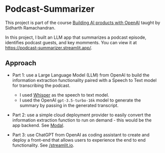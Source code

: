 # Podcast-Summarizer

This project is part of the course [Building AI products with OpenAI](https://uplimit.com/course/building-ai-products-with-openai) taught by Sidharth Ramachandran.

In this project, I built an LLM app that summarizes a podcast episode, identifies podcast guests, and key momments. You can view it at https://podcast-summarizer.streamlit.app/.

## Approach

- Part 1: use a Large Language Model (LLM) from OpenAI to build the information extraction functionality paired with a Speech to Text model for transcribing the podcast. 
   * I used [Whisper](https://github.com/openai/whisper) as the speech to text model.
   * I used the OpenAI `gpt-3.5-turbo-16k` model to generate the summary by passing in the generated transcript. 

- Part 2: use a simple cloud deployment provider to easily convert the information extraction function to run on demand - this would be the app backend. See [Modal](https://modal.com/).

- Part 3: use ChatGPT from OpenAI as coding assistant to create and deploy a front-end that allows users to experience the end to end functionality. See [/streamlit.io](https://streamlit.io/).

